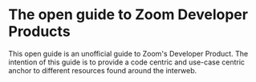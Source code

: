 The open guide to Zoom Developer Products
=========================================

This open guide is an unofficial guide to Zoom's Developer Product. The intention of this guide is to provide a code centric and use-case centric anchor to different resources found around the interweb. 
